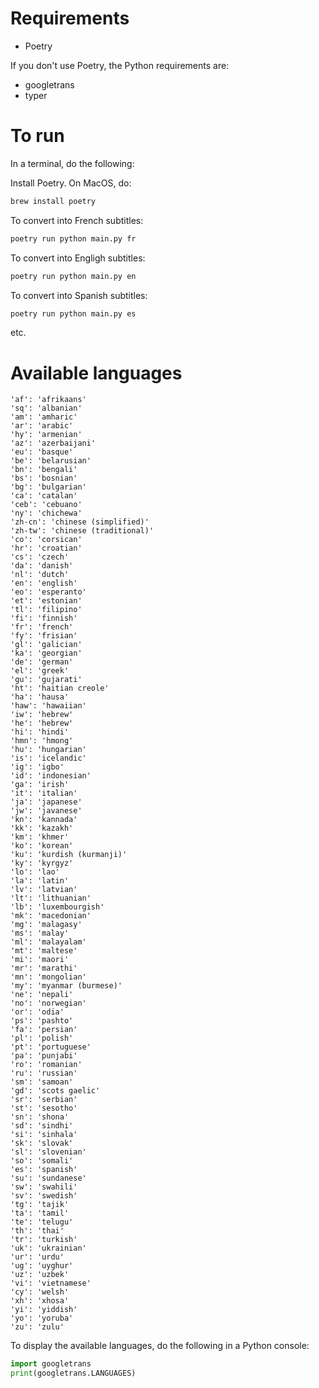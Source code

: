 # Requirements

- Poetry

If you don't use Poetry, the Python requirements are:
- googletrans
- typer


# To run

In a terminal, do the following:

Install Poetry. On MacOS, do:
```sh
brew install poetry
```


To convert into French subtitles:
```sh
poetry run python main.py fr
```

To convert into Engligh subtitles:
```sh
poetry run python main.py en
```

To convert into Spanish subtitles:
```sh
poetry run python main.py es
```

etc.

# Available languages

```
'af': 'afrikaans'
'sq': 'albanian'
'am': 'amharic'
'ar': 'arabic'
'hy': 'armenian'
'az': 'azerbaijani'
'eu': 'basque'
'be': 'belarusian'
'bn': 'bengali'
'bs': 'bosnian'
'bg': 'bulgarian'
'ca': 'catalan'
'ceb': 'cebuano'
'ny': 'chichewa'
'zh-cn': 'chinese (simplified)'
'zh-tw': 'chinese (traditional)'
'co': 'corsican'
'hr': 'croatian'
'cs': 'czech'
'da': 'danish'
'nl': 'dutch'
'en': 'english'
'eo': 'esperanto'
'et': 'estonian'
'tl': 'filipino'
'fi': 'finnish'
'fr': 'french'
'fy': 'frisian'
'gl': 'galician'
'ka': 'georgian'
'de': 'german'
'el': 'greek'
'gu': 'gujarati'
'ht': 'haitian creole'
'ha': 'hausa'
'haw': 'hawaiian'
'iw': 'hebrew'
'he': 'hebrew'
'hi': 'hindi'
'hmn': 'hmong'
'hu': 'hungarian'
'is': 'icelandic'
'ig': 'igbo'
'id': 'indonesian'
'ga': 'irish'
'it': 'italian'
'ja': 'japanese'
'jw': 'javanese'
'kn': 'kannada'
'kk': 'kazakh'
'km': 'khmer'
'ko': 'korean'
'ku': 'kurdish (kurmanji)'
'ky': 'kyrgyz'
'lo': 'lao'
'la': 'latin'
'lv': 'latvian'
'lt': 'lithuanian'
'lb': 'luxembourgish'
'mk': 'macedonian'
'mg': 'malagasy'
'ms': 'malay'
'ml': 'malayalam'
'mt': 'maltese'
'mi': 'maori'
'mr': 'marathi'
'mn': 'mongolian'
'my': 'myanmar (burmese)'
'ne': 'nepali'
'no': 'norwegian'
'or': 'odia'
'ps': 'pashto'
'fa': 'persian'
'pl': 'polish'
'pt': 'portuguese'
'pa': 'punjabi'
'ro': 'romanian'
'ru': 'russian'
'sm': 'samoan'
'gd': 'scots gaelic'
'sr': 'serbian'
'st': 'sesotho'
'sn': 'shona'
'sd': 'sindhi'
'si': 'sinhala'
'sk': 'slovak'
'sl': 'slovenian'
'so': 'somali'
'es': 'spanish'
'su': 'sundanese'
'sw': 'swahili'
'sv': 'swedish'
'tg': 'tajik'
'ta': 'tamil'
'te': 'telugu'
'th': 'thai'
'tr': 'turkish'
'uk': 'ukrainian'
'ur': 'urdu'
'ug': 'uyghur'
'uz': 'uzbek'
'vi': 'vietnamese'
'cy': 'welsh'
'xh': 'xhosa'
'yi': 'yiddish'
'yo': 'yoruba'
'zu': 'zulu'
```

To display the available languages, do the following in a Python console:
```python
import googletrans
print(googletrans.LANGUAGES)
```
